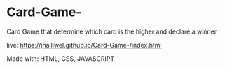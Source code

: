 # Card-Game-

Card Game that determine which card is the higher and declare a winner. 

live: https://jhalliwel.github.io/Card-Game-/index.html

Made with: HTML, CSS, JAVASCRIPT 

